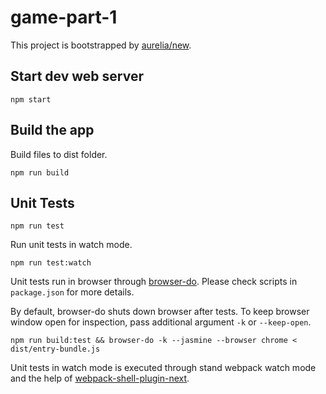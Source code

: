 # game-part-1

This project is bootstrapped by [aurelia/new](https://github.com/aurelia/new).

## Start dev web server

    npm start

## Build the app

Build files to dist folder.

    npm run build

## Unit Tests

    npm run test

Run unit tests in watch mode.

    npm run test:watch

Unit tests run in browser through [browser-do](https://github.com/3cp/browser-do). Please check scripts in `package.json` for more details.

By default, browser-do shuts down browser after tests. To keep browser window open for inspection, pass additional argument `-k` or `--keep-open`.

    npm run build:test && browser-do -k --jasmine --browser chrome < dist/entry-bundle.js

Unit tests in watch mode is executed through stand webpack watch mode and the help of [webpack-shell-plugin-next](https://github.com/s00d/webpack-shell-plugin-next).
